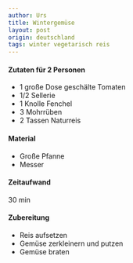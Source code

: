 ```yaml
---
author: Urs
title: Wintergemüse
layout: post
origin: deutschland
tags: winter vegetarisch reis
---
```

#### Zutaten für 2 Personen
 * 1 große Dose geschälte Tomaten
 * 1/2 Sellerie
 * 1 Knolle Fenchel
 * 3 Mohrrüben
 * 2 Tassen Naturreis

#### Material
 * Große Pfanne
 * Messer

#### Zeitaufwand
 30 min

#### Zubereitung
 * Reis aufsetzen
 * Gemüse zerkleinern und putzen
 * Gemüse braten
